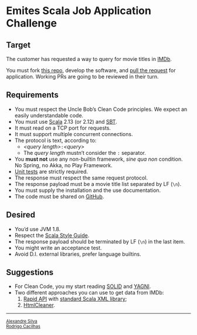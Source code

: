 [github]: https://github.com/
[htmlcleaner]: http://htmlcleaner.sourceforge.net/
[imdb]: https://imdb.com/
[pulls]: https://github.com/Contabilone/scala-job-challenge/pulls
[rapidapi]: https://rapidapi.com/blog/lp/imdb-api/
[sbt]: https://www.scala-sbt.org/
[scala]: https://www.scala-lang.org/
[scalatest]: https://www.scalatest.org/user_guide
[solid]: https://www.wikiwand.com/en/SOLID
[style-guide]: https://docs.scala-lang.org/style/
[this]: https://github.com/Contabilone/scala-job-challenge
[xml]: https://scala.github.io/scala-xml/api/1.2.0/scala/xml/
[yagni]: https://www.wikiwand.com/en/You_aren%27t_gonna_need_it

# Emites Scala Job Application Challenge

## Target


The customer has requested a way to query for movie titles in [IMDb][imdb].

You must fork [this repo][this], develop the software, and
[pull the request][pulls] for application. Working PRs are going to be reviewed
in their turn.

## Requirements

- You must respect the Uncle Bob’s Clean Code principles. We expect an easily
  understandable code.
- You must use [Scala][scala] 2.13 (or 2.12) and [SBT][sbt].
- It must read on a TCP port for requests.
- It must support multiple concurrent connections.
- The protocol is text, according to:
    - <em>&lt;query length&gt;</em>`:`<em>&lt;query&gt;</em>
    - The *query length* mustn’t consider the `:` separator.
- You **must not** use any non-builtin framework, *sine qua non* condition.
  No Spring, no Akka, no Play Framework.
- [Unit tests][scalatest] are strictly required.
- The response must respect the same request protocol.
- The response payload must be a movie title list separated by LF (`\n`).
- You must supply the installation and the use documentation.
- The code must be shared on [GitHub][github].

## Desired

- You’d use JVM 1.8.
- Respect the [Scala Style Guide][style-guide].
- The response payload should be terminated by LF (`\n`) in the last item.
- You might write an acceptance test.
- Avoid D.I. external libraries, prefer language builtins.

## Suggestions

- For Clean Code, you my start reading [SOLID][solid] and [YAGNI][yagni].
- Two different approaches you can use to get data from IMDb:
    1. [Rapid API][rapidapi] with [standard Scala XML library][xml];
    1. [HtmlCleaner][htmlcleaner].

-----

<a href="mailto:alexandre.silva@contabilone.com"><small>Alexandre Silva</small></a><br/>
<a href="mailto:rodrigo.cacilhas@contabilone.com"><small>Rodrigo Cacilhas</small></a>
